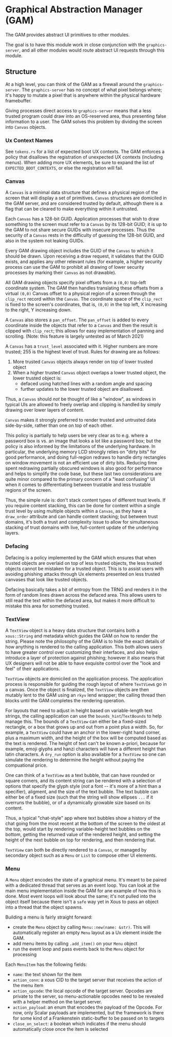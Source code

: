 # Graphical Abstraction Manager (GAM)

The GAM provides abstract UI primitives to other modules.

The goal is to have this module work in close conjunction with the
`graphics-server`, and all other modules would route abstract UI
requests through this module.

## Structure
At a high level, you can think of the GAM as a firewall around the `graphics-server`.
The `graphics-server` has no concept of what pixel belongs where; it's happy
to mutate a pixel that is anywhere within the physical hardware framebuffer.

Giving processes direct access to `graphics-server` means that a less trusted
program could draw into an OS-reserved area, thus presenting false information
to a user. The GAM solves this problem by dividing the screen into `Canvas` objects.

### Ux Context Names
See `tokens.rs` for a list of expected boot UX contexts. The GAM enforces a
policy that disallows the registration of unexpected UX contexts (including menus).
When adding more UX elements, be sure to expand the list of `EXPECTED_BOOT_CONTEXTS`,
or else the registration will fail.

### Canvas

A `Canvas` is a minimal data structure that defines a physical region of the
screen that will display a set of primitives. `Canvas` structures are domiciled
in the GAM server, and are considered trusted by default, although there is
a flag that can be cleared to make everything within it untrusted.

Each `Canvas` has a 128-bit GUID. Application processes that wish to draw
something to the screen must refer to a `Canvas` by its 128-bit GUID; it is up
to the GAM to not share secure GUIDs with insecure processes. Thus the security
of a `Canvas` rests in the difficulty of guessing the 128-bit GUID, and also
in the system not leaking GUIDs.

Every GAM drawing object includes the GUID of the `Canvas` to which it should be drawn.
Upon receiving a draw request, it validates that the GUID exists, and applies
any other relevant rules (for example, a higher security process can use the
GAM to prohibit all drawing of lower security processes by marking their
`Canvas` as not drawable).

All GAM drawing objects specify pixel offsets from a `(0,0)` top-left coordinate
system. The GAM then handles translating these offsets from a virtual `(0,0)`
Canvas offset to a physical region of a screen through the `clip_rect`
record within the `Canvas`. The coordinate space of the `clip_rect` is fixed
to the screen's coordinates, that is, `(0,0)` in the top left, X increasing
to the right, Y increasing down.

A `Canvas` also stores a `pan_offset`. The `pan_offset` is added to every
coordinate inside the objects that refer to a `Canvas` and then the result
is clipped with `clip_rect`; this allows for easy implementation
of panning and scrolling. (Note: this feature is largely untested as of March 2021)

A `Canvas` has a `trust_level` associated with it. Higher numbers are more
trusted; 255 is the highest level of trust. Rules for drawing are as follows:

1. More trusted `Canvas` objects always render on top of lower trusted object
2. When a higher trusted `Canvas` object overlaps a lower trusted object,
   the lower trusted object is:
   - defaced using hatched lines with a random angle and spacing
   - further updates to the lower trusted object are disallowed.

Thus, a `Canvas` should *not* be thought of like a "window", as windows in
typical UIs are allowed to freely overlap and clipping is handled
by simply drawing over lower layers of content.

`Canvas` makes it strongly preferred to render trusted and untrusted data
side-by-side, rather than one on top of each other.

This policy is partially to help users be very
clear as to e.g. where a password box is vs. an image that looks a lot like
a password box; but the policy is also informed by the limitations of the underlying
hardware. In particular, the underlying memory LCD strongly
relies on "dirty bits" for good performance, and doing full-region redraws to
handle dirty rectangles on window movement is not an efficient use of dirty
bits. Reducing time spent redrawing partially obscured windows is also good
for performance and helps to simplify the code base, but these last two considerations
are quite minor compared to the primary concern of a "least confusing" UI when
it comes to differentiating between trustable and less trustable regions of the
screen.

Thus, the simple rule is: don't stack content types of different trust levels.
If you require content stacking, this can be done for content within a single
trust level by using multiple objects within a `Canvas`, as they have a `draw_order`
attribute and can handle content stacking; but between trust domains, it's both
a trust and complexity issue to allow for simultaneous stacking of trust domains
with live, full-content update of the underlying layers.

### Defacing

Defacing is a policy implemented by the GAM which ensures that when trusted
objects are overlaid on top of less trusted objects, the less trusted objects
cannot be mistaken for a trusted object. This is to assist users with avoiding
phishing attacks through Ux elements presented on less trusted canvases that
look like trusted objects.

Defacing basically takes a bit of entropy from the TRNG and renders it in
the form of random lines drawn across the defaced area. This allows users
to still read the text within the defaced area, but makes it more difficult
to mistake this area for something trusted.

### TextView

A `TextView` object is a heavy data structure that contains both a `xous::String`
and metadata which guides the GAM on how to render the string. Please note
the philosophy of the GAM is to hide the exact details of how anything is
rendered to the calling application. This both allows users to have greater
control over customizing their interfaces, and also helps introduce a layer
of protection against phishing; however it also means that UX designers will not
be able to have exquisite control over the "look and feel" of their applications.

`TextView` objects are domiciled on the application process. The application
process is responsible for guiding the rough layout of where `TextView`s go
in a canvas. Once the object is finalized, the `TextView` objects
are then mutably lent to the GAM using an `rkyv` lend wrapper;
the calling thread then blocks until the GAM completes the rendering operation.

For layouts that need to adjust in height based on variable-length text strings,
the calling application can use the `bounds_hint`/`TextBounds` to help manage this.
The bounds of a `TextView` can either be a fixed-sized rectangle, or a box that
grows up and out from a point plus a width. So, for example, a `TextView` could have
an anchor in the lower-right hand corner, plus a maximum width, and the height of the
box will be computed based as the text is rendered. The height of text can't be
known a-priori, because for example, emoji glyphs and hanzi characters will
have a different height than latin characters. A `dry_run` option is also
available for a `TextView` so one can simulate the rendering to determine the height
without paying the compuational price.

One can think of a `TextView` as a text bubble, that can have rounded or square
corners, and its content string can be rendered with a selection of options
that specify the glyph style (*not* a font -- it's more of a hint than a specifier),
aligment, and the size of the text bubble. The text bubble can either be of a
fixed size (such that the string will show ellipses `...` if it overruns the
bubble), or of a dynamically growable size based on its content.

Thus, a typical "chat-style" app where text bubbles show a history of the chat
going from the most recent at the bottom of the screen to the oldest at the top,
would start by rendering variable-height text bubbles on the bottom, getting the
returned value of the rendered height, and setting the height of the next bubble
on top for rendering, and then rendering that.

`TextView` can both be directly rendered to a `Canvas`, or managed by secondary
object such as a `Menu` or `List` to compose other UI elements.

### Menu

A `Menu` object encodes the state of a graphical menu. It's meant to be paired
with a dedicated thread that serves as an event loop. You can look at the
main menu implementation inside the GAM for ane example of how this is done.
Most event loops will look about the same; it's not pulled into the object
itself because there isn't a `safe` way yet in Xous to pass an object into
a thread that the object spawns.

Building a menu is fairly straight forward:

- create the `Menu` object by calling `Menu::new(name: &str)`. This will automatically
register an empty `Menu` layout as a Ux element inside the GAM.
- add menu items by calling `.add_item()` on your `Menu` object
- run the event loop and pass events back to the `Menu` object for processing

Each `MenuItem` has the following fields:
- `name`: the text shown for the item
- `action_conn`: a xous CID to the target server that receives the action of the menu item
- `action_opcode`: the local opcode of the target server. Opcodes are private to the server,
so menu-actionable opcodes need to be revealed with a helper method on the target server.
- `action_payload`: an enum that encodes the payload of the Opcode. For now, only Scalar payloads are implemented,
but the framework is there for some kind of a Frankenstein static-buffer to be passed on to targets
- `close_on_select`: a boolean which indicates if the menu should automatically close once the item is selected
